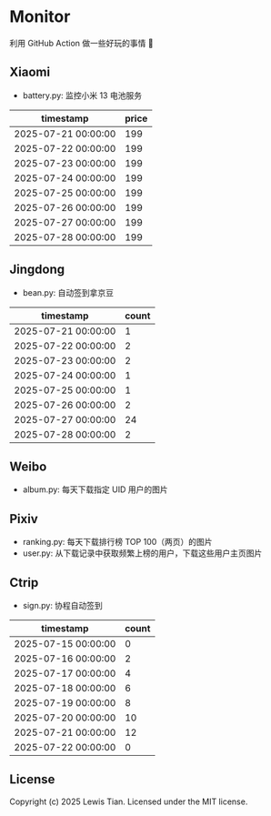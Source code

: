 # Monitor

利用 GitHub Action 做一些好玩的事情 🤣

## Xiaomi

- battery.py: 监控小米 13 电池服务

<!-- xiaomi13battery-start -->

| timestamp | price |
| --- | --- |
| 2025-07-21 00:00:00 | 199 |
| 2025-07-22 00:00:00 | 199 |
| 2025-07-23 00:00:00 | 199 |
| 2025-07-24 00:00:00 | 199 |
| 2025-07-25 00:00:00 | 199 |
| 2025-07-26 00:00:00 | 199 |
| 2025-07-27 00:00:00 | 199 |
| 2025-07-28 00:00:00 | 199 |

<!-- xiaomi13battery-end -->

## Jingdong

- bean.py: 自动签到拿京豆

<!-- jingdongbean-start -->

| timestamp | count |
| --- | --- |
| 2025-07-21 00:00:00 | 1 |
| 2025-07-22 00:00:00 | 2 |
| 2025-07-23 00:00:00 | 2 |
| 2025-07-24 00:00:00 | 1 |
| 2025-07-25 00:00:00 | 1 |
| 2025-07-26 00:00:00 | 2 |
| 2025-07-27 00:00:00 | 24 |
| 2025-07-28 00:00:00 | 2 |

<!-- jingdongbean-end -->

## Weibo

- album.py: 每天下载指定 UID 用户的图片

## Pixiv

- ranking.py: 每天下载排行榜 TOP 100（两页）的图片
- user.py: 从下载记录中获取频繁上榜的用户，下载这些用户主页图片

## Ctrip

- sign.py: 协程自动签到

<!-- ctrip_sign-start -->

| timestamp | count |
| --- | --- |
| 2025-07-15 00:00:00 | 0 |
| 2025-07-16 00:00:00 | 2 |
| 2025-07-17 00:00:00 | 4 |
| 2025-07-18 00:00:00 | 6 |
| 2025-07-19 00:00:00 | 8 |
| 2025-07-20 00:00:00 | 10 |
| 2025-07-21 00:00:00 | 12 |
| 2025-07-22 00:00:00 | 0 |

<!-- ctrip_sign-end -->

## License

Copyright (c) 2025 Lewis Tian. Licensed under the MIT license.
